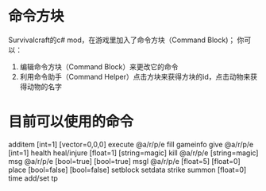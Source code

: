 # 命令方块
Survivalcraft的c# mod，在游戏里加入了命令方块（Command Block)；
你可以：
1. 编辑命令方块（Command Block）来更改它的命令
2. 利用命令助手（Command Helper）点击方块来获得方块的id，点击动物来获得动物的名字
# 目前可以使用的命令
additem <vector3> <int> [int=1] [vector=0,0,0]
execute @a/r/p/e <another command>
fill <point3> <point3>
gameinfo <info name> <info value>
give @a/r/p/e <int> [int=1]
health heal/injure [float=1] [string=magic]
kill @a/r/p/e [string=magic]
msg @a/r/p/e <string> [bool=true] [bool=true]
msgl @a/r/p/e <string> <string> <string> [float=5] [float=0]
place <point3> <int> [bool=false] [bool=false]
setblock <point3> <int>
setdata <creature data> <data type>
strike <vector3>
summon <animal name> <vector3> [float=0]
time add/set <float>
tp <vector3>
